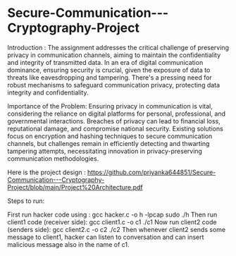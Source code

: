 # Secure-Communication---Cryptography-Project

Introduction : The assignment addresses the critical challenge of preserving privacy in communication channels, aiming to maintain the confidentiality and integrity of transmitted data. In an era of digital communication dominance, ensuring security is crucial, given the exposure of data to threats like eavesdropping and tampering. There's a pressing need for robust mechanisms to safeguard communication privacy, protecting data integrity and confidentiality.

Importance of the Problem: Ensuring privacy in communication is vital, considering the reliance on digital platforms for personal, professional, and governmental interactions. Breaches of privacy can lead to financial loss, reputational damage, and compromise national security. Existing solutions focus on encryption and hashing techniques to secure communication channels, but challenges remain in efficiently detecting and thwarting tampering attempts, necessitating innovation in privacy-preserving communication methodologies.

Here is the project design : https://github.com/priyanka644851/Secure-Communication---Cryptography-Project/blob/main/Project%20Architecture.pdf

Steps to run:

First run hacker code using : gcc hacker.c -o h -lpcap sudo ./h
Then run client1 code (receiver side): gcc client1.c -o c1 ./c1
Now run client2 code (senders side): gcc client2.c -o c2 ./c2
Then whenever client2 sends some message to client1, hacker can listen to conversation and can insert malicious message also in the name of c1.


